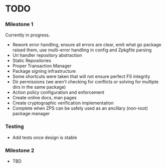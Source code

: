 TODO
====

### Milestone 1

Currently in progress.

- Rework error handling, ensure all errors are clear, emit what go package raised them, use multi-error handling in config and Zpkgfile parsing
- Uri handler repository abstraction
- Static Repositories
- Proper Transaction Manager
- Package signing infrastructure
- Some shortcuts were taken that will not ensure perfect FS integrity
- Dir permissions (we aren't checking for conflicts or solving for multiple dirs in the same package)
- Action policy configuration and enforcement
- Create online docs, man pages
- Create cryptographic verification implementation
- Complete when ZPS can be safely used as an ancillary (non-root) package manager

### Testing

- Add tests once design is stable

### Milestone 2

- TBD